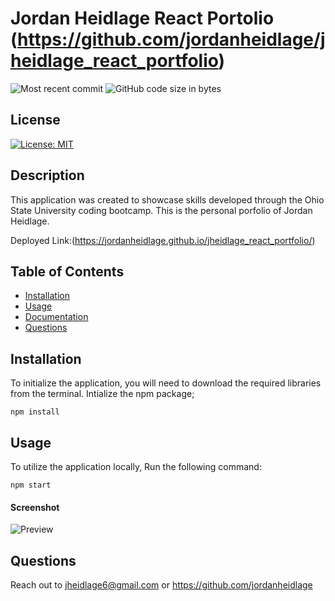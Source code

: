 
# Jordan Heidlage React Portolio (https://github.com/jordanheidlage/jheidlage_react_portfolio)
    
  ![Most recent commit](https://img.shields.io/github/last-commit/jordanheidlage/jheidlage_react_portfolio)
  ![GitHub code size in bytes](https://img.shields.io/github/languages/code-size/jordanheidlage/jheidlage_react_portfolio)

## License

  [![License: MIT](https://img.shields.io/badge/License-MIT-yellow.svg)](https://opensource.org/licenses/MIT)

## Description

This application was created to showcase skills developed through the Ohio State University coding bootcamp. This is the personal porfolio of Jordan Heidlage.

Deployed Link:(https://jordanheidlage.github.io/jheidlage_react_portfolio/)

## Table of Contents

* [Installation](##Installation)
* [Usage](##Usage)
* [Documentation](##Documentation)
* [Questions](##Questions)
  
## Installation

To initialize the application, you will need to download the required libraries from the terminal.
Intialize the npm package;  
```script
npm install
```  


## Usage

 To utilize the application locally, Run the following command:  
```script
npm start
```  

#### Screenshot

![Preview](../jheidlage_react_portfolio/src/Assets/aboutme.png)



## Questions  

Reach out to jheidlage6@gmail.com or https://github.com/jordanheidlage
  